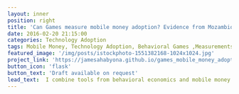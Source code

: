 ```yaml
---
layout: inner
position: right
title: 'Can Games measure mobile money adoption? Evidence from Mozambique'
date: 2016-02-20 21:15:00
categories: Technology Adoption
tags: Mobile Money, Technology Adoption, Behavioral Games ,Measurements, Mozambique
featured_image: '/img/posts/istockphoto-1551382168-1024x1024.jpg'
project_link: 'https://jamesahabyona.github.io/games_mobile_money_adoption.pdf'
button_icon: 'flask'
button_text: 'Draft available on request'
lead_text:  I combine tools from behavioral economics and mobile money transaction data to test a novel method for measuring mobile money adoption.
---
```

